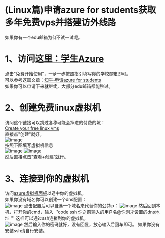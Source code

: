 # (Linux篇)申请azure for students获取多年免费vps并搭建访外线路  
如果你有一个edu邮箱为何不试一试呢。
# 1、访问[这里：学生Azure](https://azure.microsoft.com/zh-cn/free/students)  
点击"免费开始使用"，一步一步按照指引填写你的学校邮箱即可。  
可以参考这篇文章：[知乎-申请azure for students](https://zhuanlan.zhihu.com/p/629311513)  
如果你可以申请下来就继续，大部分edu邮箱都能秒过。  
# 2、创建免费linux虚拟机  
访问这个链接可以跳过各种可能会掉进的付费的坑：  
[Create your free linux vms](https://portal.azure.com/#create/microsoft.freeaccountvirtualmachine-linux)  
直接点"创建"就好。  
![image](https://github.com/user-attachments/assets/848c3b01-7567-44a5-94f0-c527dfa4ad57)  
按照下图填写虚拟机信息：  
![image](https://github.com/user-attachments/assets/a198808c-112d-4698-bc82-a7d51fceb854)
![image](https://github.com/user-attachments/assets/ed092d63-06bb-4697-a84b-de3709ad6d81)  
然后直接点击"查看+创建"就行。  
# 3、连接到你的虚拟机  
访问[azure虚拟机面板](https://portal.azure.com/#browse/Microsoft.Compute%2FVirtualMachines)以选中你的虚拟机。  
如果你没有域名你可以创建一个dns配置：  
![image](https://github.com/user-attachments/assets/8a8fd403-3b23-4d3f-a6db-9909628f1ad2)
点击配置后可以自选一个域名来代替你的公共ip：
![image](https://github.com/user-attachments/assets/fa0ec880-402a-428d-9417-66ee35ca7cb0)
然后回到本机，打开你的cmd，输入
'''code
ssh 你之前输入的用户名@你刚才设置的dns地址
'''
这样可以通过ssh连接到你的虚拟机。  
![image](https://github.com/user-attachments/assets/d71fac51-cf43-4d9f-96bb-9d4c53065ddb)
然后输入你的密码就好，没有回显，放心输入后回车即可。
如果你没有安装ssh请自行安装。
